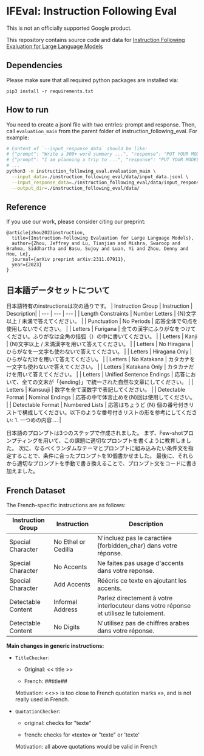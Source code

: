 # IFEval: Instruction Following Eval

This is not an officially supported Google product.

This repository contains source code and data for
[Instruction Following Evaluation for Large Language Models](arxiv.org/abs/2311.07911)

## Dependencies

Please make sure that all required python packages are installed via:

```
pip3 install -r requirements.txt
```

## How to run

You need to create a jsonl file with two entries: prompt and response.
Then, call `evaluation_main` from the parent folder of
instruction_following_eval. For example:

```bash
# Content of `--input_response_data` should be like:
# {"prompt": "Write a 300+ word summary ...", "response": "PUT YOUR MODEL RESPONSE HERE"}
# {"prompt": "I am planning a trip to ...", "response": "PUT YOUR MODEL RESPONSE HERE"}
# ...
python3 -m instruction_following_eval.evaluation_main \
  --input_data=./instruction_following_eval/data/input_data.jsonl \
  --input_response_data=./instruction_following_eval/data/input_response_data_gpt4_20231107_145030.jsonl \
  --output_dir=./instruction_following_eval/data/
```

## Reference

If you use our work, please consider citing our preprint:

```
@article{zhou2023instruction,
  title={Instruction-Following Evaluation for Large Language Models},
  author={Zhou, Jeffrey and Lu, Tianjian and Mishra, Swaroop and Brahma, Siddhartha and Basu, Sujoy and Luan, Yi and Zhou, Denny and Hou, Le},
  journal={arXiv preprint arXiv:2311.07911},
  year={2023}
}
```

## 日本語データセットについて

日本語特有のinstructionsは次の通りです。
| Instruction Group | Instruction | Description|
| --- | --- | --- |
| Length Constraints | Number Letters | {N}文字以上 / 未満で答えてください。 |
| Punctuation | No Periods | 応答全体で句点を使用しないでください。 |
| Letters | Furigana | 全ての漢字にふりがなをつけてください。ふりがなは全角の括弧（）の中に書いてください。 |
| Letters | Kanji | {N}文字以上 / 未満漢字を用いて答えてください。 |
| Letters | No Hiragana | ひらがなを一文字も使わないで答えてください。 |
| Letters | Hiragana Only | ひらがなだけを用いて答えてください。 |
| Letters | No Katakana | カタカナを一文字も使わないで答えてください。 |
| Letters | Katakana Only | カタカナだけを用いて答えてください。 |
| Letters | Unified Sentence Endings | 応答において、全ての文末が「{ending}」で統一された自然な文章にしてください。 |
| Letters | Kansuuji | 数字を全て漢数字で表記してください。 |
| Detectable Format | Nominal Endings | 応答の中で体言止めを{N}回は使用してください。 |
| Detectable Format | Numbered Lists | 応答はちょうど {N} 個の番号付きリストで構成してください。以下のような番号付きリストの形を参考にしてください: 1. 一つめの内容 ... |

日本語のプロンプトは3つのステップで作成されました。
まず、Few-shotプロンプティングを用いて、この課題に適切なプロンプトを書くように教育しました。
次に、なるべくランダムなテーマとプロンプトに組み込みたい条件文を指定することで、条件に合ったプロンプトを10個書かせました。
最後に、それらから適切なプロンプトを手動で書き換えることで、プロンプト文をコードに書き加えました。

## French Dataset

The French-specific instructions are as follows:

| Instruction Group | Instruction | Description|
| --- | --- | --- |
| Special Character | No Ethel or Cedilla | N'incluez pas le caractère {forbidden_char} dans votre réponse. |
| Special Character | No Accents | Ne faites pas usage d'accents dans votre reponse. |
| Special Character | Add Accents | Réécris ce texte en ajoutant les accents. |
| Detectable Content | Informal Address | Parlez directement à votre interlocuteur dans votre réponse et utilisez le tutoiement. |
| Detectable Content | No Digits | N'utilisez pas de chiffres arabes dans votre réponse. |


**Main changes in generic instructions:**
- `TitleChecker`: 

  - Original: << title >> 

  - French: ##title##

  Motivation: <<>> is too close to French quotation marks «», and is not really used in French.

- `QuotationChecker`: 
  
  - original: checks for "texte"
  
  - french: checks for «texte» or "texte" or 'texte'
  
  Motivation: all above quotations would be valid in French


